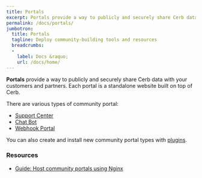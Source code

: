 ```yaml
---
title: Portals
excerpt: Portals provide a way to publicly and securely share Cerb data with your customers and partners.
permalink: /docs/portals/
jumbotron:
  title: Portals
  tagline: Deploy community-building tools and resources
  breadcrumbs:
  -
    label: Docs &raquo;
    url: /docs/home/
---
```


**Portals** provide a way to publicly and securely share Cerb data with your customers and partners.  Each portal is a standalone website built on top of Cerb.

There are various types of community portal:

* [Support Center](/docs/portals/support-center/)
* [Chat Bot](/docs/portals/chat-bot/)
* [Webhook Portal](/docs/portals/webhook/)

You can also create and install new community portal types with [plugins](/docs/plugins/).

### Resources

* [Guide: Host community portals using Nginx](/guides/portals/nginx-proxy/)
